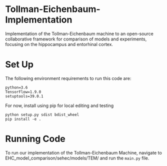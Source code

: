 # Tollman-Eichenbaum-Implementation
Implementation of the Tollman-Eichenbaum machine to an open-source collaborative framework for comparison of models and experiments, focusing on the hippocampus and entorhinal cortex.

# Set Up
The following environment requirements to run this code are:
```
python=3.6
TensorFlow=1.9.0
setuptools=39.0.1
```

For now, install using pip for local editing and testing
```
python setup.py sdist bdist_wheel
pip install -e .
```

# Running Code
To run our implementation of the Tollman-Eichenbaum Machine, navigate to EHC_model_comparison/sehec/models/TEM/ and run the ```main.py``` file.
